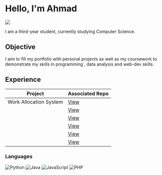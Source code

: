 # Hello, I'm Ahmad

<a href="https://www.linkedin.com/in/ahmad-afroz-4920aa218/"><img src="https://img.shields.io/badge/-LinkedIn-0072b1?&style=for-the-badge&logo=linkedin&logoColor=white" /></a>

I am a third-year student, currently studying Computer Science.

## Objective

I aim to fill my portfolio with personal projects as well as my coursework to demonstrate my skills in programming , data analysis and web-dev skills.

## Experience

| Project | Associated Repo     |
| ------- | ------------------- |
|  Work Allocation System       | <a href="https://github.com/S1mpleMadz/WAS.git">View</a> |
|         | <a href="">View</a> |
|         | <a href="">View</a> |
|         | <a href="">View</a> |
|         | <a href="">View</a> |
|         | <a href="">View</a> |

### Languages

![Python](https://img.shields.io/badge/language-Python-3776AB?logo=python&logoColor=white)
![Java](https://img.shields.io/badge/language-Java-007396?logo=java&logoColor=white)
![JavaScript](https://img.shields.io/badge/language-JavaScript-007396?logo=java&logoColor=white)
![PHP](https://img.shields.io/badge/language-PHP-007396?logo=java&logoColor=white)
